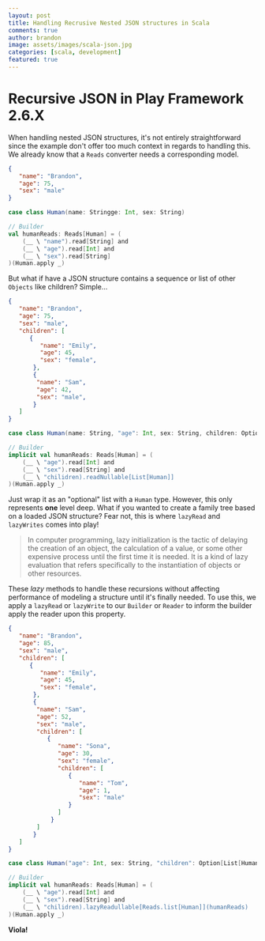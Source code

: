 ```yaml
---
layout: post
title: Handling Recrusive Nested JSON structures in Scala
comments: true
author: brandon
image: assets/images/scala-json.jpg
categories: [scala, development]
featured: true
---
```


# Recursive JSON in Play Framework 2.6.X
When handling nested JSON structures, it's not entirely straightforward since the example don't offer too much context in regards to handling this.
We already know that a `Reads` converter needs a corresponding model.

```json
{
   "name": "Brandon",
   "age": 75,
   "sex": "male"
}
```

```scala
case class Human(name: Stringge: Int, sex: String)

// Builder
val humanReads: Reads[Human] = (
    (__ \ "name").read[String] and
    (__ \ "age").read[Int] and
    (__ \ "sex").read[String]
)(Human.apply _)
```

But what if have a JSON structure contains a sequence or list of other `Objects` like children? Simple...

```json
{
   "name": "Brandon",
   "age": 75,
   "sex": "male",
   "children": [
      {
         "name": "Emily",
         "age": 45,
         "sex": "female",
       },
       {
        "name": "Sam",
        "age": 42,
        "sex": "male",
       }
   ]
}
```

```scala
case class Human(name: String, "age": Int, sex: String, children: Option[List[Human]])

// Builder
implicit val humanReads: Reads[Human] = (
    (__ \ "age").read[Int] and
    (__ \ "sex").read[String] and
    (__ \ "chilidren).readNullable[List[Human]]
)(Human.apply _)
```

Just wrap it as an "optional" list with a `Human` type. However, this only represents __one__ level deep.
What if you wanted to create a family tree based on a loaded JSON structure? Fear not, this is where `lazyRead` and `lazyWrites` comes into play!

> In computer programming, lazy initialization is the tactic of delaying the creation of an object, the calculation of a value, or some other expensive process until the first time it is needed. It is a kind of lazy evaluation that refers specifically to the instantiation of objects or other resources.

These *lazy* methods to handle these recursions without affecting performance of modeling a structure until it's finally needed.
To use this, we apply a `lazyRead` or `lazyWrite` to our `Builder` or `Reader` to inform the builder apply the reader upon this property.


```json
{
   "name": "Brandon",
   "age": 85,
   "sex": "male",
   "children": [
      {
         "name": "Emily",
         "age": 45,
         "sex": "female",
       },
       {
        "name": "Sam",
        "age": 52,
        "sex": "male",
        "children": [
           {
              "name": "Sona",
              "age": 30,
              "sex": "female",
              "children": [
                 {
                    "name": "Tom",
                    "age": 1,
                    "sex": "male"
                 }
              ]
            }
        ]
       }
   ]
}
```

```scala
case class Human("age": Int, sex: String, "children": Option[List[Human]])

// Builder
implicit val humanReads: Reads[Human] = (
    (__ \ "age").read[Int] and
    (__ \ "sex").read[String] and
    (__ \ "chilidren).lazyReadullable[Reads.list[Human]](humanReads)
)(Human.apply _)
```

**Viola!**
